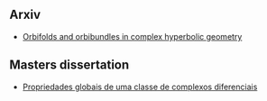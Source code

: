  <title>Publications and preprints</title>

## Arxiv

-   [Orbifolds and orbibundles in complex hyperbolic geometry](https://arxiv.org/abs/2011.09372)

## Masters dissertation

-   [Propriedades globais de uma classe de complexos diferenciais](https://teses.usp.br/teses/disponiveis/55/55135/tde-25102018-112308/pt-br.php)

